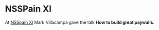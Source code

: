 # NSSPain XI

At [NSSpain XI](https://2023.nsspain.com/) Mark Villacampa gave the talk **How to build great paywalls**.